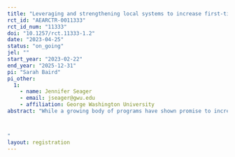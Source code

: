 ```yaml
---
title: "Leveraging and strengthening local systems to increase first-time mothers’ use of postpartum family planning in Tanzania: A cluster randomized control trial of Connect-Tanzania"
rct_id: "AEARCTR-0011333"
rct_id_num: "11333"
doi: "10.1257/rct.11333-1.2"
date: "2023-04-25"
status: "on_going"
jel: ""
start_year: "2023-02-22"
end_year: "2025-12-31"
pi: "Sarah Baird"
pi_other:
  1:
    - name: Jennifer Seager
    - email: jseager@gwu.edu
    - affiliation: George Washington University
abstract: "While a growing body of programs have shown promise to increase use of contraception among first time mothers (FTMs), difficulties remain in scaling beyond small pilot areas and institutionalizing within existing systems. Connect’s approach aims to strengthen existing government health systems and community-level health efforts, including those supported through local and international non-governmental organizations, by developing and testing light-touch “enhancements” with the goal of increasing postpartum Family Planning (PPFP) adoption among FTMs. We will evaluate Connect's approach through a cluster randomized control trial.

"
layout: registration
---
```


